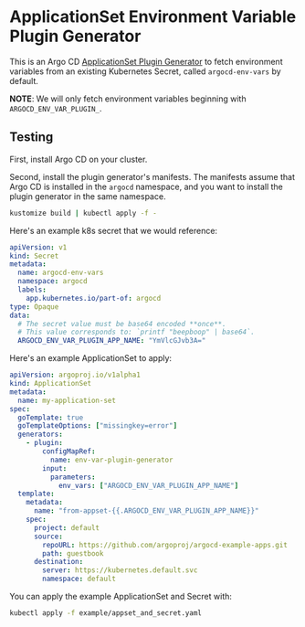 # ApplicationSet Environment Variable Plugin Generator
This is an Argo CD [ApplicationSet Plugin Generator](https://argo-cd.readthedocs.io/en/latest/operator-manual/applicationset/Generators-Plugin/) to fetch environment variables from an existing Kubernetes Secret, called `argocd-env-vars` by default.

**NOTE**: We will only fetch environment variables beginning with `ARGOCD_ENV_VAR_PLUGIN_`.

## Testing

First, install Argo CD on your cluster.

Second, install the plugin generator's manifests. The manifests assume that Argo CD is installed in the `argocd` namespace, and you want to install the plugin generator in the same namespace.

```bash
kustomize build | kubectl apply -f -
```

Here's an example k8s secret that we would reference:
```yaml
apiVersion: v1
kind: Secret
metadata:
  name: argocd-env-vars
  namespace: argocd
  labels:
    app.kubernetes.io/part-of: argocd
type: Opaque
data:
  # The secret value must be base64 encoded **once**.
  # This value corresponds to: `printf "beepboop" | base64`.
  ARGOCD_ENV_VAR_PLUGIN_APP_NAME: "YmVlcGJvb3A="
```

Here's an example ApplicationSet to apply:
```yaml
apiVersion: argoproj.io/v1alpha1
kind: ApplicationSet
metadata:
  name: my-application-set
spec:
  goTemplate: true
  goTemplateOptions: ["missingkey=error"]
  generators:
    - plugin:
        configMapRef:
          name: env-var-plugin-generator
        input:
          parameters:
            env_vars: ["ARGOCD_ENV_VAR_PLUGIN_APP_NAME"]
  template:
    metadata:
      name: "from-appset-{{.ARGOCD_ENV_VAR_PLUGIN_APP_NAME}}"
    spec:
      project: default
      source:
        repoURL: https://github.com/argoproj/argocd-example-apps.git
        path: guestbook
      destination:
        server: https://kubernetes.default.svc
        namespace: default
```

You can apply the example ApplicationSet and Secret with:

```bash
kubectl apply -f example/appset_and_secret.yaml
```
